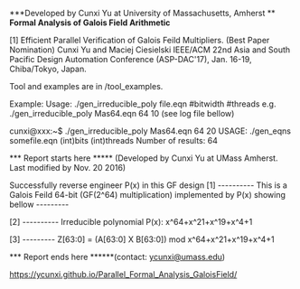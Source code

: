 ***Developed by Cunxi Yu at University of Massachusetts, Amherst **
**Formal Analysis of Galois Field Arithmetic**

[1] Efficient Parallel Verification of Galois Feild Multipliers. (Best Paper Nomination)
Cunxi Yu and Maciej Ciesielski
IEEE/ACM 22nd Asia and South Pacific Design Automation Conference (ASP-DAC'17), Jan. 16-19, Chiba/Tokyo, Japan.

Tool and examples are in /tool_examples.

Example:
Usage: ./gen_irreducible_poly file.eqn #bitwidth #threads
e.g. ./gen_irreducible_poly Mas64.eqn 64 10 (see log file bellow)

cunxi@xxx:~$ ./gen_irreducible_poly Mas64.eqn 64 20
USAGE: ./gen_eqns somefile.eqn (int)bits (int)threads
Number of results: 64

*** Report starts here ***** (Developed by Cunxi Yu at UMass Amherst. Last modified by Nov. 20 2016)

Successfully reverse engineer P(x) in this GF design
[1] ---------- This is a Galois Feild 64-bit (GF(2^64) multiplication) implemented by P(x) showing bellow ---------

[2] ---------- Irreducible polynomial P(x): x^64+x^21+x^19+x^4+1

[3] --------- Z[63:0] = (A[63:0] X B[63:0]) mod x^64+x^21+x^19+x^4+1

*** Report ends here ******(contact: ycunxi@umass.edu)

https://ycunxi.github.io/Parallel_Formal_Analysis_GaloisField/
